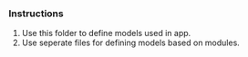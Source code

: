 ### Instructions

1. Use this folder to define models used in app.
2. Use seperate files for defining models based on modules.

